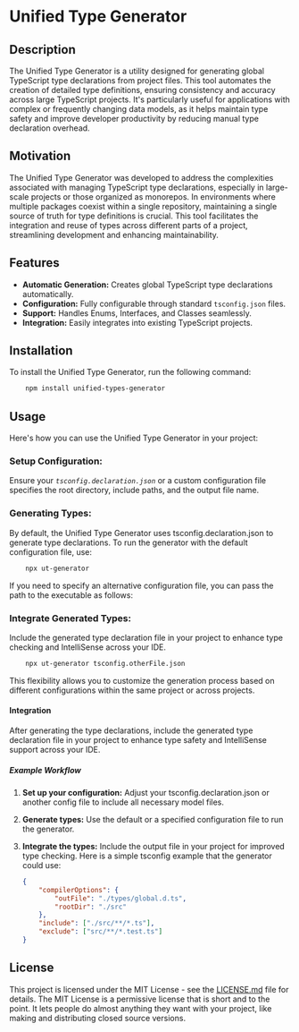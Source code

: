 # Unified Type Generator

## Description

The Unified Type Generator is a utility designed for generating global TypeScript type declarations from project files. This tool automates the creation of detailed type definitions, ensuring consistency and accuracy across large TypeScript projects. It's particularly useful for applications with complex or frequently changing data models, as it helps maintain type safety and improve developer productivity by reducing manual type declaration overhead.

## Motivation

The Unified Type Generator was developed to address the complexities associated with managing TypeScript type declarations, especially in large-scale projects or those organized as monorepos. In environments where multiple packages coexist within a single repository, maintaining a single source of truth for type definitions is crucial. This tool facilitates the integration and reuse of types across different parts of a project, streamlining development and enhancing maintainability.

## Features

- **Automatic Generation:** Creates global TypeScript type declarations automatically.
- **Configuration:** Fully configurable through standard `tsconfig.json` files.
- **Support:** Handles Enums, Interfaces, and Classes seamlessly.
- **Integration:** Easily integrates into existing TypeScript projects.

## Installation

To install the Unified Type Generator, run the following command:

```bash
	npm install unified-types-generator
```

## Usage

Here's how you can use the Unified Type Generator in your project:

### Setup Configuration:

Ensure your _`tsconfig.declaration.json`_ or a custom configuration file specifies the root directory, include paths, and the output file name.

### Generating Types:

By default, the Unified Type Generator uses tsconfig.declaration.json to generate type declarations. To run the generator with the default configuration file, use:

```bash
	npx ut-generator

```

If you need to specify an alternative configuration file, you can pass the path to the executable as follows:

### Integrate Generated Types:

Include the generated type declaration file in your project to enhance type checking and IntelliSense across your IDE.

```bash
	npx ut-generator tsconfig.otherFile.json
```

This flexibility allows you to customize the generation process based on different configurations within the same project or across projects.

#### Integration

After generating the type declarations, include the generated type declaration file in your project to enhance type safety and IntelliSense support across your IDE.

##### Example Workflow

1.  **Set up your configuration:** Adjust your tsconfig.declaration.json or another config file to include all necessary model files.

2.  **Generate types:** Use the default or a specified configuration file to run the generator.

3.  **Integrate the types:** Include the output file in your project for improved type checking.
    Here is a simple tsconfig example that the generator could use:

    ```json
    {
    	"compilerOptions": {
    		"outFile": "./types/global.d.ts",
    		"rootDir": "./src"
    	},
    	"include": ["./src/**/*.ts"],
    	"exclude": ["src/**/*.test.ts"]
    }
    ```

## License

This project is licensed under the MIT License - see the [LICENSE.md](LICENSE.md) file for details. The MIT License is a permissive license that is short and to the point. It lets people do almost anything they want with your project, like making and distributing closed source versions.
